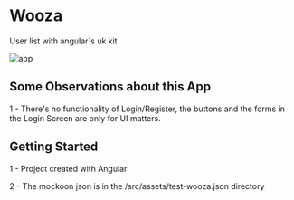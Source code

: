 # Wooza

User list with angular´s uk kit

![app](https://github.com/brunoalves9698/wooza/blob/master/wooza-app.png)

## Some Observations about this App

1 - There's no functionality of Login/Register, the buttons and the forms in the Login Screen are only for UI matters.

## Getting Started

1 - Project created with Angular

2 - The mockoon json is in the /src/assets/test-wooza.json directory


